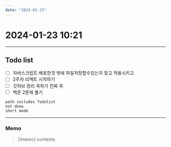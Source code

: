 ```yaml
---
date: "2024-01-23"
---
```

# 2024-01-23 10:21
---
## Todo list
- [ ] 자바스크립트 배포한것 밖에 파일저장할수있는지 찾고 적용시키고
- [ ] 2주차 리액트 시작하기
- [ ] 깃허브 정리 꼭하기 진짜 꼭
- [ ] 백준 2문제 풀기
```tasks
path includes Todolist
not done
short mode
```
---
### Memo
> [!memo]
> contents
